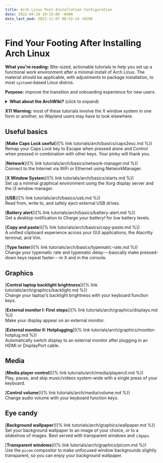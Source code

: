 ```yaml
---
title: Arch Linux Post-Installation Configuration
date: 2022-04-29 19:15:09 -0400
date_last_mod: 2022-11-07 08:52:14 +0100
---
```


# Find Your Footing After Installing Arch Linux

**What you're reading:** Bite-sized, actionable tutorials to help you set up a functional work environment after a minimal install of Arch Linux.
The material should be applicable, with adjustments to package installation, to most `systemd`-based Linux distros.

**Purpose:** improve the transition and onboarding experience for new users.

<details>
  <summary>
  <strong>What about the ArchWiki?</strong> (click to expand)
  </summary>
  <p>I’ve tried to address the following issue:
  the ArchWiki, kind of like the Unix <code class="language-plaintext highlighter-rouge">man</code> pages, is the best place to go when you know what you’re doing and what you’re looking for,
  but can be intimidating to new users because of the sheer amount of information, the lack of strong opinions on how to approach a given topic, and the need to read multiple cross-linked articles before fully understanding a concept.</p>

  <p>This series is <em>intentionally</em> opinionated, and leans towards a minimalistic setup of the i3 window manager with the X Window System.
  It aims to make you quickly functional by teaching atomic tasks in self-contained, immediately actionable articles.</p>

  <p>Spending hours hopping through the ArchWiki’s cross-referenced articles is great—that’s how I learned myself—but in hindsight I’d argue that it’s not excessive hand-holding to first walk a new user through reliably connecting to the Internet, using their monitor, copying and pasting text, and confidently performing the handful of other basic, generally taken-for-granted tasks needed to find your footing on Arch Linux.</p>
</details>

**X11 Warning:** most of these tutorials involve the X window system in one form or another, so Wayland users may have to look elsewhere.

## Useful basics

[**Make Caps Lock useful**]({% link tutorials/arch/basics/caps2esc.md %})
<br>
Remap your Caps Lock key to Escape when pressed alone and Control when pressed in combination with other keys.
Your pinky will thank you.

[**Network**]({% link tutorials/arch/basics/network-manager.md %})
<br>
Connect to the Internet via WiFi or Ethernet using NetworkManager.

[**X Window System**]({% link tutorials/arch/basics/startx.md %})
<br>
Set up a minimal graphical environment using the Xorg display server and the i3 window manager.

[**USB**]({% link tutorials/arch/basics/usb.md %})
<br>
Read from, write to, and safely eject external USB drives.

[**Battery alert**]({% link tutorials/arch/basics/battery-alert.md %})
<br>
Get a desktop notification to *Charge your battery!* for low battery levels.

[**Copy and paste**]({% link tutorials/arch/basics/copy-paste.md %})
<br>
A unified clipboard experience across your GUI applications, the Alacritty terminal, and Vim.

[**Type faster**]({% link tutorials/arch/basics/typematic-rate.md %})
<br>
Change your typematic rate and typematic delay---basically make pressed-down keys repeat faster---in X and in the console.

## Graphics

[**Control laptop backlight brightness**]({% link tutorials/arch/graphics/backlight.md %})
<br>
Change your laptop's backlight brightness with your keyboard function keys.

[**External monitor I: First steps**]({% link tutorials/arch/graphics/displays.md %})
<br>
Make your display appear on an external monitor.

[**External monitor II: Hotplugging**]({% link tutorials/arch/graphics/monitor-hotplug.md %}) <br>
Automatically switch display to an external monitor after plugging in an HDMI or DisplayPort cable.

## Media

[**Media player control**]({% link tutorials/arch/media/playerctl.md %})
<br>
Play, pause, and skip music/videos system-wide with a single press of your keyboard.

[**Control volume**]({% link tutorials/arch/media/volume.md %})
<br>
Change audio volume with your keyboard function keys.

## Eye candy

[**Background wallpaper**]({% link tutorials/arch/graphics/wallpaper.md %})
<br>
Set your background wallpaper to an image of your choice, or to a slideshow of images.
Best served with transparent windows and `i3gaps`.

[**Transparent windows**]({% link tutorials/arch/graphics/picom.md %})
<br>
Use the `picom` compositor to make unfocused window backgrounds slightly transparent, so you can enjoy your background wallpaper.
